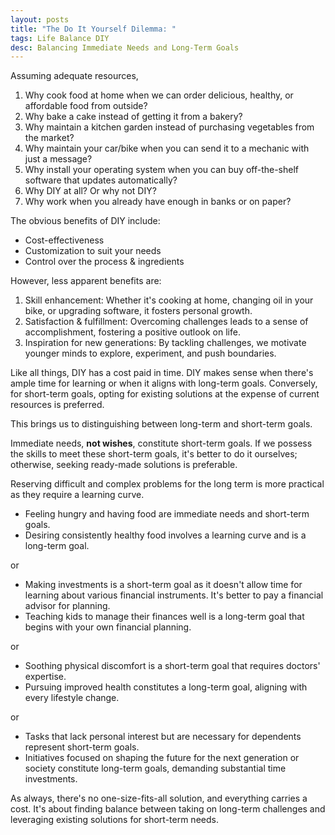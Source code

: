 ```yaml
---
layout: posts
title: "The Do It Yourself Dilemma: "
tags: Life Balance DIY
desc: Balancing Immediate Needs and Long-Term Goals
---
```


Assuming adequate resources,

1. Why cook food at home when we can order delicious, healthy, or affordable
food from outside?
2. Why bake a cake instead of getting it from a bakery?
3. Why maintain a kitchen garden instead of purchasing vegetables from the
market?
4. Why maintain your car/bike when you can send it to a mechanic with just a
message?
5. Why install your operating system when you can buy off-the-shelf software
that updates automatically?
6. Why DIY at all? Or why not DIY?
7. Why work when you already have enough in banks or on paper?

The obvious benefits of DIY include:
- Cost-effectiveness
- Customization to suit your needs
- Control over the process & ingredients

However, less apparent benefits are:

1. Skill enhancement: Whether it's cooking at home, changing oil in your bike,
   or upgrading software, it fosters personal growth.
2. Satisfaction & fulfillment: Overcoming challenges leads to a sense of
   accomplishment, fostering a positive outlook on life.
3. Inspiration for new generations: By tackling challenges, we motivate younger
   minds to explore, experiment, and push boundaries.

Like all things, DIY has a cost paid in time. DIY makes sense when there's ample
time for learning or when it aligns with long-term goals. Conversely, for
short-term goals, opting for existing solutions at the expense of current
resources is preferred.

This brings us to distinguishing between long-term and short-term goals.

Immediate needs, **not wishes**, constitute short-term goals. If we possess the
skills to meet these short-term goals, it's better to do it ourselves;
otherwise, seeking ready-made solutions is preferable.

Reserving difficult and complex problems for the long term is more practical as
they require a learning curve.

- Feeling hungry and having food are immediate needs and short-term goals.
- Desiring consistently healthy food involves a learning curve and is a
  long-term goal.

or

- Making investments is a short-term goal as it doesn't allow time for learning
  about various financial instruments. It's better to pay a financial advisor
  for planning.
- Teaching kids to manage their finances well is a long-term goal that begins
  with your own financial planning.

or


- Soothing physical discomfort is a short-term goal that requires doctors'
  expertise.
- Pursuing improved health constitutes a long-term goal, aligning with every
  lifestyle change.

or

- Tasks that lack personal interest but are necessary for dependents represent
  short-term goals.
- Initiatives focused on shaping the future for the next generation or society
  constitute long-term goals, demanding substantial time investments.

As always, there's no one-size-fits-all solution, and everything carries a cost.
It's about finding balance between taking on long-term challenges and leveraging
existing solutions for short-term needs.
